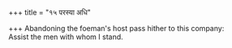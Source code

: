 +++
title = "१५ परस्या अधि"

+++
Abandoning the foeman's host pass hither to this company:  
     Assist the men with whom I stand.